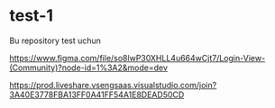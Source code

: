 # test-1
Bu repository test uchun

https://www.figma.com/file/so8lwP30XHLL4u664wCjt7/Login-View-(Community)?node-id=1%3A2&mode=dev

https://prod.liveshare.vsengsaas.visualstudio.com/join?3A40E3778FBA13FF0A41FF54A1E8DEAD50CD

